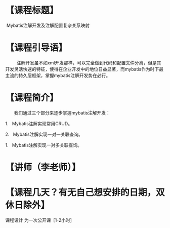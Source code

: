 # 【课程标题】

 Mybatis注解开发及注解配置复杂关系映射

# 【课程引导语】

         注解开发虽不如xml开发那样，可以完全做到代码和配置文件分离，但是其开发灵活快速的特征，使得在企业开发中的地位日益显著，而mybatis作为时下最主流的持久层框架，掌握mybatis注解开发势在必行。

# 【课程简介】

       我们通过三个部分来逐步掌握mybatis注解开发：

1.   Mybatis注解实现常用CRUD。

2.   Mybatis注解实现一对一关联查询。

1.   Mybatis注解实现一对多关联查询。

# 【讲师（李老师）】

# 【课程几天？有无自己想安排的日期，双休日除外】

课程设计 为一次公开课  [1-2小时]

